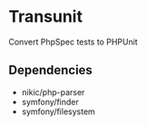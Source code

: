 Transunit
===

Convert PhpSpec tests to PHPUnit

Dependencies
---

 - nikic/php-parser
 - symfony/finder
 - symfony/filesystem
